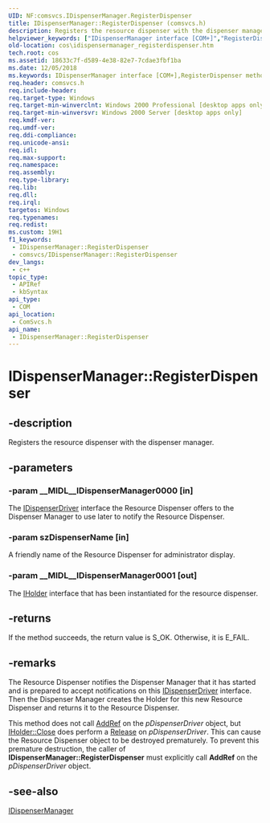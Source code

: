 ```yaml
---
UID: NF:comsvcs.IDispenserManager.RegisterDispenser
title: IDispenserManager::RegisterDispenser (comsvcs.h)
description: Registers the resource dispenser with the dispenser manager.
helpviewer_keywords: ["IDispenserManager interface [COM+]","RegisterDispenser method","IDispenserManager.RegisterDispenser","IDispenserManager::RegisterDispenser","RegisterDispenser","RegisterDispenser method [COM+]","RegisterDispenser method [COM+]","IDispenserManager interface","_dtc_IDispenserManager_RegisterDispenser","comsvcs/IDispenserManager::RegisterDispenser","cos.idispensermanager_registerdispenser"]
old-location: cos\idispensermanager_registerdispenser.htm
tech.root: cos
ms.assetid: 18633c7f-d589-4e38-82e7-7cdae3fbf1ba
ms.date: 12/05/2018
ms.keywords: IDispenserManager interface [COM+],RegisterDispenser method, IDispenserManager.RegisterDispenser, IDispenserManager::RegisterDispenser, RegisterDispenser, RegisterDispenser method [COM+], RegisterDispenser method [COM+],IDispenserManager interface, _dtc_IDispenserManager_RegisterDispenser, comsvcs/IDispenserManager::RegisterDispenser, cos.idispensermanager_registerdispenser
req.header: comsvcs.h
req.include-header: 
req.target-type: Windows
req.target-min-winverclnt: Windows 2000 Professional [desktop apps only]
req.target-min-winversvr: Windows 2000 Server [desktop apps only]
req.kmdf-ver: 
req.umdf-ver: 
req.ddi-compliance: 
req.unicode-ansi: 
req.idl: 
req.max-support: 
req.namespace: 
req.assembly: 
req.type-library: 
req.lib: 
req.dll: 
req.irql: 
targetos: Windows
req.typenames: 
req.redist: 
ms.custom: 19H1
f1_keywords:
 - IDispenserManager::RegisterDispenser
 - comsvcs/IDispenserManager::RegisterDispenser
dev_langs:
 - c++
topic_type:
 - APIRef
 - kbSyntax
api_type:
 - COM
api_location:
 - ComSvcs.h
api_name:
 - IDispenserManager::RegisterDispenser
---
```


# IDispenserManager::RegisterDispenser


## -description

Registers the resource dispenser with the dispenser manager.

## -parameters

### -param __MIDL__IDispenserManager0000 [in]

The <a href="/windows/desktop/api/comsvcs/nn-comsvcs-idispenserdriver">IDispenserDriver</a> interface the Resource Dispenser offers to the Dispenser Manager to use later to notify the Resource Dispenser.

### -param szDispenserName [in]

A friendly name of the Resource Dispenser for administrator display.

### -param __MIDL__IDispenserManager0001 [out]

The <a href="/windows/desktop/api/comsvcs/nn-comsvcs-iholder">IHolder</a> interface that has been instantiated for the resource dispenser.

## -returns

If the method succeeds, the return value is S_OK. Otherwise, it is E_FAIL.

## -remarks

The Resource Dispenser notifies the Dispenser Manager that it has started and is prepared to accept notifications on this <a href="/windows/desktop/api/comsvcs/nn-comsvcs-idispenserdriver">IDispenserDriver</a> interface. Then the Dispenser Manager creates the Holder for this new Resource Dispenser and returns it to the Resource Dispenser.



This method does not call <a href="/windows/desktop/api/unknwn/nf-unknwn-iunknown-addref">AddRef</a> on the <i>pDispenserDriver</i> object, but <a href="/windows/desktop/api/comsvcs/nf-comsvcs-iholder-close">IHolder::Close</a> does perform a <a href="/windows/desktop/api/unknwn/nf-unknwn-iunknown-release">Release</a> on <i>pDispenserDriver</i>. This can cause the Resource Dispenser object to be destroyed prematurely. To prevent this premature destruction, the caller of <b>IDispenserManager::RegisterDispenser</b> must explicitly call <b>AddRef</b> on the <i>pDispenserDriver</i> object.

## -see-also

<a href="/windows/desktop/api/comsvcs/nn-comsvcs-idispensermanager">IDispenserManager</a>

